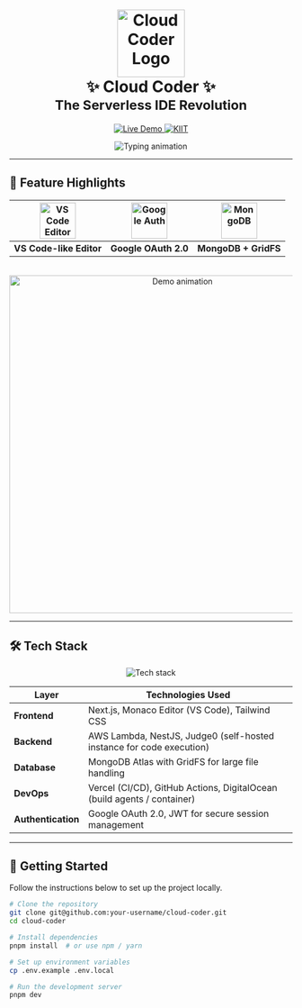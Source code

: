 <h1 align="center">
  <img src="https://media.giphy.com/media/v1.Y2lkPTc5MGI3NjExcW0zZ3V5dWx1eXJqY2V6eWY4bWxqYzN6dGJ0Z2Z6eHh1dGZ0ZyZlcD12MV9pbnRlcm5hbF9naWZfYnlfaWQmY3Q9cw/26tn33aiTi1jkl6H6/giphy.gif" width="120" alt="Cloud Coder Logo"><br>
  <b>✨ Cloud Coder ✨</b><br>
  <sub>The Serverless IDE Revolution</sub>
</h1>

<p align="center">
  <a href="https://www.abhishekbishwas.com.np">
    <img src="https://img.shields.io/badge/🚀_Live_Demo-FF6B6B?style=for-the-badge&logo=vercel&logoColor=white" alt="Live Demo">
  </a>
  <a href="#">
    <img src="https://img.shields.io/badge/KIIT_University-8A2BE2?style=for-the-badge&logo=academia&logoColor=white" alt="KIIT">
  </a>
</p>

<div align="center">
  <img src="https://readme-typing-svg.demolab.com?font=Fira+Code&size=24&duration=2000&pause=500&color=58A6FF&center=true&vCenter=true&width=800&height=80&lines=Code+Collaborate+Create;Serverless+%E2%9A%A1%EF%B8%8F+Scalable+%F0%9F%9A%80+Secure+%F0%9F%94%92;Multi-language+IDE+with+Real-time+Collaboration" alt="Typing animation">
</div>

---

## 🌟 Feature Highlights

<div align="center">

| <img src="https://img.icons8.com/fluency/96/000000/visual-studio-code-2019.png" width="64" alt="VS Code Editor"> | <img src="https://img.icons8.com/color/96/000000/google-logo.png" width="64" alt="Google Auth"> | <img src="https://img.icons8.com/color/96/000000/mongodb.png" width="64" alt="MongoDB"> |
|:--:|:--:|:--:|
| **VS Code-like Editor** | **Google OAuth 2.0** | **MongoDB + GridFS** |

<br>

<img src="https://media.giphy.com/media/v1.Y2lkPTc5MGI3NjExcW0zZ3V5dWx1eXJqY2V6eWY4bWxqYzN6dGJ0Z2Z6eHh1dGZ0ZyZlcD12MV9pbnRlcm5hbF9naWZfYnlfaWQmY3Q9Zw/3o7qE1YN7aBOFPRw8E/giphy.gif" width="600" alt="Demo animation">

</div>

---

## 🛠 Tech Stack

<div align="center">
  <img src="https://skillicons.dev/icons?i=nextjs,aws,nodejs,mongodb,git,vercel,digitalocean,figma&theme=dark&perline=4" alt="Tech stack">
</div>

| Layer        | Technologies Used                                                         |
|--------------|----------------------------------------------------------------------------|
| **Frontend** | Next.js, Monaco Editor (VS Code), Tailwind CSS                            |
| **Backend**  | AWS Lambda, NestJS, Judge0 (self-hosted instance for code execution)      |
| **Database** | MongoDB Atlas with GridFS for large file handling                         |
| **DevOps**   | Vercel (CI/CD), GitHub Actions, DigitalOcean (build agents / container)   |
| **Authentication** | Google OAuth 2.0, JWT for secure session management               |

---

## 🚀 Getting Started

Follow the instructions below to set up the project locally.

```bash
# Clone the repository
git clone git@github.com:your-username/cloud-coder.git
cd cloud-coder

# Install dependencies
pnpm install  # or use npm / yarn

# Set up environment variables
cp .env.example .env.local

# Run the development server
pnpm dev
